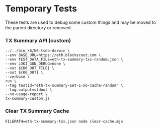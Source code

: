# Temporary Tests

These tests are used to debug some custom things and may be moved to the parent directory or removed.

### TX Summary API (custom)

```
../../bin_k6/k6-tsdb-darwin \
--env BASE_URL=https://eth.blockscout.com \
--env TEST_DATA_FILE=eth-tx-summary-txs-random.json \
--env LOKI_GUN_DEBUG=none \
--out ${K6_OUT_FILE} \
--out ${K6_OUT} \
--verbose \
run \
--tag testid="eth-tx-summary-set-1-no-cache-random" \
--log-output=stdout \
--no-usage-report \
tx-summary-custom.js
```

### Clear TX Summary Cache
```
FILEPATH=eth-tx-summary-txs.json node clear-cache.mjs
```
